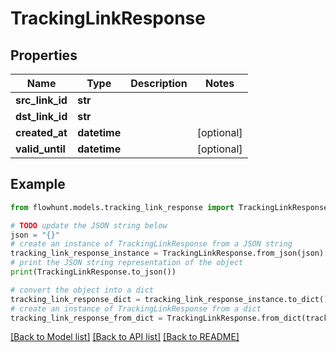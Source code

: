 # TrackingLinkResponse


## Properties

Name | Type | Description | Notes
------------ | ------------- | ------------- | -------------
**src_link_id** | **str** |  | 
**dst_link_id** | **str** |  | 
**created_at** | **datetime** |  | [optional] 
**valid_until** | **datetime** |  | [optional] 

## Example

```python
from flowhunt.models.tracking_link_response import TrackingLinkResponse

# TODO update the JSON string below
json = "{}"
# create an instance of TrackingLinkResponse from a JSON string
tracking_link_response_instance = TrackingLinkResponse.from_json(json)
# print the JSON string representation of the object
print(TrackingLinkResponse.to_json())

# convert the object into a dict
tracking_link_response_dict = tracking_link_response_instance.to_dict()
# create an instance of TrackingLinkResponse from a dict
tracking_link_response_from_dict = TrackingLinkResponse.from_dict(tracking_link_response_dict)
```
[[Back to Model list]](../README.md#documentation-for-models) [[Back to API list]](../README.md#documentation-for-api-endpoints) [[Back to README]](../README.md)


